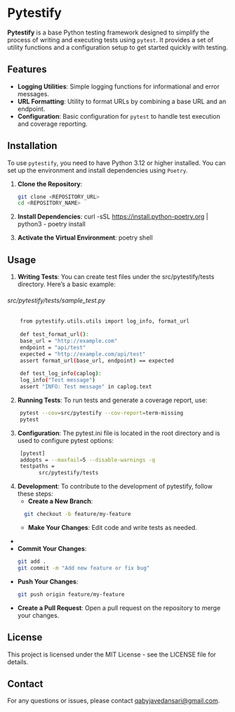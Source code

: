 # Pytestify

**Pytestify** is a base Python testing framework designed to simplify the process of writing and executing tests using `pytest`. It provides a set of utility functions and a configuration setup to get started quickly with testing.

## Features

- **Logging Utilities**: Simple logging functions for informational and error messages.
- **URL Formatting**: Utility to format URLs by combining a base URL and an endpoint.
- **Configuration**: Basic configuration for `pytest` to handle test execution and coverage reporting.

## Installation

To use `pytestify`, you need to have Python 3.12 or higher installed. You can set up the environment and install dependencies using `Poetry`.

1. **Clone the Repository**:
   ```bash
   git clone <REPOSITORY_URL>
   cd <REPOSITORY_NAME>

2. **Install Dependencies**:
   curl -sSL https://install.python-poetry.org | python3 -
   poetry install

3. **Activate the Virtual Environment**:
   poetry shell

## Usage

1. **Writing Tests**:
   You can create test files under the src/pytestify/tests directory. Here’s a basic example:
###### src/pytestify/tests/sample_test.py
```bash    
    from pytestify.utils.utils import log_info, format_url
        
    def test_format_url():
    base_url = "http://example.com"
    endpoint = "api/test"
    expected = "http://example.com/api/test"
    assert format_url(base_url, endpoint) == expected
    
    def test_log_info(caplog):
    log_info("Test message")
    assert "INFO: Test message" in caplog.text    
```
2. **Running Tests**:
   To run tests and generate a coverage report, use:
```BASH   
    pytest --cov=src/pytestify --cov-report=term-missing
    pytest
```
3. **Configuration**:
   The pytest.ini file is located in the root directory and is used to configure pytest options:
```BASH
    [pytest]
    addopts = --maxfail=5 --disable-warnings -q
    testpaths =
          src/pytestify/tests
````
4. **Development**:
    To contribute to the development of pytestify, follow these steps:
   - **Create a New Branch**:
   ```BASH
     git checkout -b feature/my-feature
    ```
   - **Make Your Changes**:
        Edit code and write tests as needed.
- 
- **Commit Your Changes**:
    ```BASH
    git add .
    git commit -m "Add new feature or fix bug"
    ```
- **Push Your Changes**:
    ```BASH
    git push origin feature/my-feature
    ```
- **Create a Pull Request**:
      Open a pull request on the repository to merge your changes.

## License
This project is licensed under the MIT License - see the LICENSE file for details.

## Contact
For any questions or issues, please contact qabyjavedansari@gmail.com.
